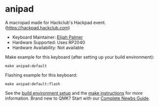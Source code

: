 # anipad

A macropad made for Hackclub's Hackpad event. (https://hackpad.hackclub.com)

* Keyboard Maintainer: [Elijah Palmer](https://github.com/invictus-anic3tus)
* Hardware Supported: Uses RP2040
* Hardware Availability: Not available

Make example for this keyboard (after setting up your build environment):

    make anipad:default

Flashing example for this keyboard:

    make anipad:default:flash

See the [build environment setup](https://docs.qmk.fm/#/getting_started_build_tools) and the [make instructions](https://docs.qmk.fm/#/getting_started_make_guide) for more information. Brand new to QMK? Start with our [Complete Newbs Guide](https://docs.qmk.fm/#/newbs).
